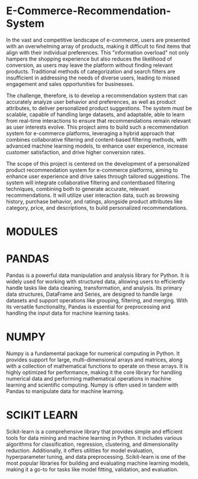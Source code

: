 # E-Commerce-Recommendation-System

In the vast and competitive landscape of e-commerce, users are presented with an overwhelming array of products, making it difficult to find items that align with their individual preferences. This "information overload" not only hampers the shopping experience but also reduces the likelihood of conversion, as users may leave the platform without finding relevant products. Traditional methods of categorization and search filters are insufficient in addressing the needs of diverse users, leading to missed engagement and sales opportunities for businesses.

The challenge, therefore, is to develop a recommendation system that can accurately analyze user behavior and preferences, as well as product attributes, to deliver personalized product suggestions. The system must be scalable, capable of handling large datasets, and adaptable, able to learn from real-time interactions to ensure that recommendations remain relevant as user interests evolve. This project aims to build such a recommendation system for e-commerce platforms, leveraging a hybrid approach that combines collaborative filtering and content-based filtering methods, with advanced machine learning models, to enhance user experience, increase customer satisfaction, and drive higher conversion rates.

The scope of this project is centered on the development of a personalized product recommendation system for e-commerce platforms, aiming to enhance user experience and drive sales through tailored suggestions. The system will integrate collaborative filtering and contentbased filtering techniques, combining both to generate accurate, relevant recommendations. It will utilize user interaction data, such as browsing history, purchase behavior, and ratings, alongside product attributes like category, price, and descriptions, to build personalized recommendations. 

# MODULES

# PANDAS
Pandas is a powerful data manipulation and analysis library for Python. It is widely used for
working with structured data, allowing users to efficiently handle tasks like data cleaning,
transformation, and analysis. Its primary data structures, DataFrame and Series, are designed to
handle large datasets and support operations like grouping, filtering, and merging. With its
versatile functionality, Pandas is essential for preprocessing and handling the input data for
machine learning tasks.

# NUMPY
Numpy is a fundamental package for numerical computing in Python. It provides support for large,
multi-dimensional arrays and matrices, along with a collection of mathematical functions to
operate on these arrays. It is highly optimized for performance, making it the core library for
handling numerical data and performing mathematical operations in machine learning and
scientific computing. Numpy is often used in tandem with Pandas to manipulate data for machine
learning.

# SCIKIT LEARN
Scikit-learn is a comprehensive library that provides simple and efficient tools for data mining
and machine learning in Python. It includes various algorithms for classification, regression,
clustering, and dimensionality reduction. Additionally, it offers utilities for model evaluation,
hyperparameter tuning, and data preprocessing. Scikit-learn is one of the most popular libraries
for building and evaluating machine learning models, making it a go-to for tasks like model fitting,
validation, and evaluation.
